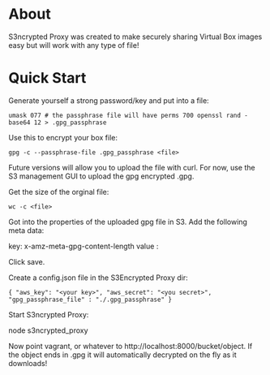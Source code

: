# About

S3ncrypted Proxy was created to make securely sharing Virtual Box images easy but will work with any type of file!

# Quick Start

Generate yourself a strong password/key and put into a file:

`
umask 077 # the passphrase file will have perms 700
openssl rand -base64 12 > .gpg_passphrase
`

Use this to encrypt your box file:

`
gpg -c --passphrase-file .gpg_passphrase <file>
`

Future versions will allow you to upload the file with curl. For now, use the S3 management GUI to upload the gpg encrypted <file>.gpg.

Get the size of the orginal file:

`
wc -c <file>
`

Got into the properties of the uploaded gpg file in S3. Add the following meta data:

key: x-amz-meta-gpg-content-length
value : <size of unencrypted file from above>

Click save.

Create a config.json file in the S3Encrypted Proxy dir:

`
{
"aws_key": "<your key>",
"aws_secret": "<you secret>",
"gpg_passphrase_file" : "./.gpg_passphrase"
}
`

Start S3ncrypted Proxy:

node s3ncrypted_proxy


Now point vagrant, or whatever to http://localhost:8000/bucket/object. If the object ends in .gpg it will automatically decrypted on the fly as it downloads!
